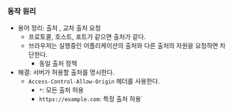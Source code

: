 ### 동작 원리

- 용어 정리: 출처 , 교차 출처 요청
	- 프로토콜, 호스트, 포트가 같으면 출처가 같다.
	- 브라우저는 실행중인 어플리케이션의 출처와 다른 출처의 자원을 요청하면 차단한다.
		- 동일 출처 정책
- 해결: 서버가 허용할 출처를 명시한다.
	- `Access-Control-Allow-Origin` 헤더를 사용한다.
	  - `*`: 모든 출처 허용
	  - `https://example.com`: 특정 출처 허용`
